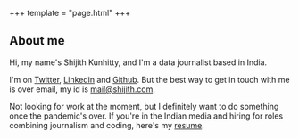 +++
template = "page.html"
+++

## About me

Hi, my name's Shijith Kunhitty, and I'm a data journalist based in India. 

I'm on [Twitter](https://twitter.com/shijith), [Linkedin](https://www.linkedin.com/in/shijith/) and [Github](https://github.com/shijithpk/). But the best way to get in touch with me is over email, my id is mail@shijith.com. 

Not looking for work at the moment, but I definitely want to do something once the pandemic's over. If you're in the Indian media and hiring for roles combining journalism and coding, here's my [resume](https://www.dropbox.com/s/9h55igvtgm3ztcy/shijith_resume_may_2021.pdf?dl=1).
